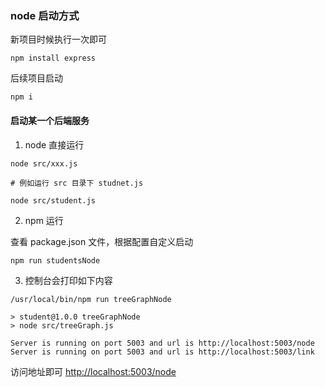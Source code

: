 ### node 启动方式

新项目时候执行一次即可
```shell
npm install express
```

后续项目启动
```shell
npm i
```

#### 启动某一个后端服务

1. node 直接运行
```shell
node src/xxx.js

# 例如运行 src 目录下 studnet.js

node src/student.js
```


2. npm 运行

查看 package.json 文件，根据配置自定义启动

```shell
npm run studentsNode
```

3. 控制台会打印如下内容

```
/usr/local/bin/npm run treeGraphNode

> student@1.0.0 treeGraphNode
> node src/treeGraph.js

Server is running on port 5003 and url is http://localhost:5003/node
Server is running on port 5003 and url is http://localhost:5003/link
```

访问地址即可 [http://localhost:5003/node](http://localhost:5003/node)

